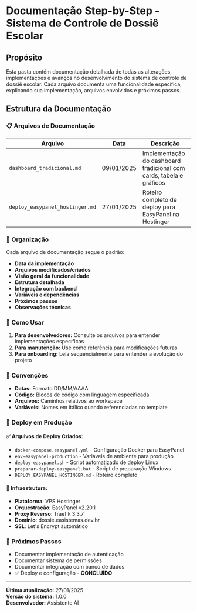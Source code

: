 # Documentação Step-by-Step - Sistema de Controle de Dossiê Escolar

## Propósito
Esta pasta contém documentação detalhada de todas as alterações, implementações e avanços no desenvolvimento do sistema de controle de dossiê escolar. Cada arquivo documenta uma funcionalidade específica, explicando sua implementação, arquivos envolvidos e próximos passos.

## Estrutura da Documentação

### 📋 Arquivos de Documentação

| Arquivo | Data | Descrição |
|---------|------|-----------|
| `dashboard_tradicional.md` | 09/01/2025 | Implementação do dashboard tradicional com cards, tabela e gráficos |
| `deploy_easypanel_hostinger.md` | 27/01/2025 | Roteiro completo de deploy para EasyPanel na Hostinger |

### 📁 Organização

Cada arquivo de documentação segue o padrão:
- **Data da implementação**
- **Arquivos modificados/criados**
- **Visão geral da funcionalidade**
- **Estrutura detalhada**
- **Integração com backend**
- **Variáveis e dependências**
- **Próximos passos**
- **Observações técnicas**

### 🔧 Como Usar

1. **Para desenvolvedores:** Consulte os arquivos para entender implementações específicas
2. **Para manutenção:** Use como referência para modificações futuras
3. **Para onboarding:** Leia sequencialmente para entender a evolução do projeto

### 📝 Convenções

- **Datas:** Formato DD/MM/AAAA
- **Código:** Blocos de código com linguagem especificada
- **Arquivos:** Caminhos relativos ao workspace
- **Variáveis:** Nomes em itálico quando referenciadas no template

### 🚀 Deploy em Produção

#### ✅ Arquivos de Deploy Criados:
- `docker-compose.easypanel.yml` - Configuração Docker para EasyPanel
- `env-easypanel-production` - Variáveis de ambiente para produção  
- `deploy-easypanel.sh` - Script automatizado de deploy Linux
- `preparar-deploy-easypanel.bat` - Script de preparação Windows
- `DEPLOY_EASYPANEL_HOSTINGER.md` - Roteiro completo

#### 📡 Infraestrutura:
- **Plataforma**: VPS Hostinger
- **Orquestração**: EasyPanel v2.20.1
- **Proxy Reverso**: Traefik 3.3.7
- **Domínio**: dossie.easistemas.dev.br
- **SSL**: Let's Encrypt automático

### 🚀 Próximos Passos

- Documentar implementação de autenticação
- Documentar sistema de permissões
- Documentar integração com banco de dados
- ✅ Deploy e configuração - **CONCLUÍDO**

---

**Última atualização:** 27/01/2025  
**Versão do sistema:** 1.0.0  
**Desenvolvedor:** Assistente AI 